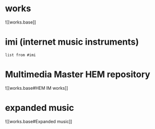 # works
![[works.base]]

# imi (internet music instruments)
```dataview
list from #imi
```

# Multimedia Master HEM repository
![[works.base#HEM IM works]]

# expanded music
![[works.base#Expanded music]]




